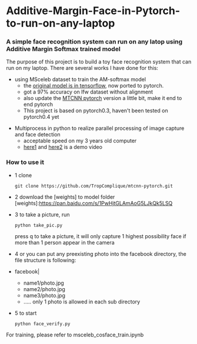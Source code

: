 # Additive-Margin-Face-in-Pytorch-to-run-on-any-laptop
### A simple face recognition system can run on any latop using Additive Margin Softmax trained model

The purpose of this project is to build a toy face recognition system that can run on my laptop.
There are several works I have done for this:
* using MSceleb dataset to train the AM-softmax model
    * the [original model is in tensorflow], now ported to pytorch.
    * got a 97% accuracy on lfw dataset without alignment
    * also update the [MTCNN pytorch] version a little bit, make it end to end pytorch
    * This project is based on pytorch0.3, haven't been tested on pytorch0.4 yet    


- Multiprocess in python to realize parallel processing of image capture and face detection
    - acceptable speed on my 3 years old computer
    - [here1] and [here2] is a demo video
    
[original model is in tensorflow]:https://github.com/Joker316701882/Additive-Margin-Softmax.git 
[MTCNN pytorch]:https://github.com/TropComplique/mtcnn-pytorch.git
[here1]:https://www.youtube.com/watch?v=JugNgxOXTXM&feature=youtu.be
[here2]:http://v.youku.com/v_show/id_XMzU2NzE3MDc3Ng==.html?spm=a2hzp.8244740.0.0

### How to use it

* 1 clone
    ```
    git clone https://github.com/TropComplique/mtcnn-pytorch.git
    ```

* 2 download the [weights] to model folder
[weights]:https://pan.baidu.com/s/1PwHjtGLAmAoG5LJkQk5LSQ

* 3 to take a picture, run
    ```
    python take_pic.py
    ```
    press q to take a picture, it will only capture 1 highest possibility face if more than 1 person appear in the camera

* 4 or you can put any preexisting photo into the facebook directory, the file structure is following:
    
- facebook|
    - name1/photo.jpg
    - name2/photo.jpg
    - name3/photo.jpg
    - .....
    only 1 photo is allowed in each sub directory

- 5 to start
    ```
    python face_verify.py 
    ```

For training, please refer to msceleb_cosface_train.ipynb
